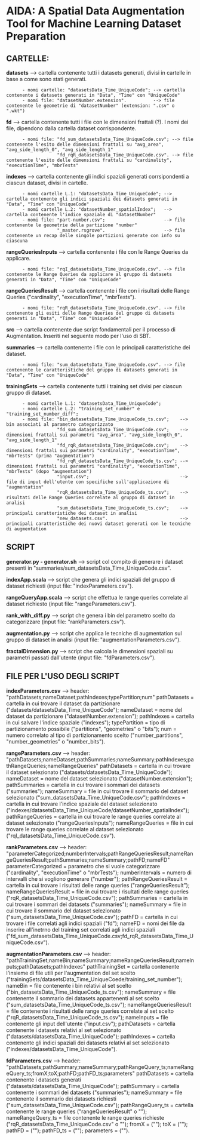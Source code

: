 # AIDA: A Spatial Data Augmentation Tool for Machine Learning Dataset Preparation

## CARTELLE:
**datasets** --> cartella contenente tutti i datasets generati, divisi in cartelle in base a come sono stati generati.

          - nomi cartelle: "datasetsData_Time_UniqueCode"; --> cartella contenente i datasets generati in "Data", "Time" con "UniqueCode"
          - nomi file: "datasetNumber.extension".          --> file contenente le geometrie di "datasetNumber" (extension: ".csv" o ".wkt")

**fd** --> cartella contenente tutti i file con le dimensioni frattali (?). I nomi dei file, dipendono dalla cartella dataset corrispondente.

          - nomi file: "fd_sum_datasetsData_Time_UniqueCode.csv"; --> file contenente l'esito delle dimensioni frattali su "avg_area", "avg_side_length_0", "avg_side_length_1"
                       "fd_rqR_datasetsData_Time_UniqueCode.csv". --> file contenente l'esito delle dimensioni frattali su "cardinality", "executionTime", "mbrTests"

**indexes** --> cartella contenente gli indici spaziali generati corrsipondenti a ciascun dataset, divisi in cartelle.

          - nomi cartelle L.1: "datasetsData_Time_UniqueCode"; --> cartella contenente gli indici spaziali dei datasets generati in "Data", "Time" con "UniqueCode"
          - nomi cartelle L.2: "datasetNumber_spatialIndex";   --> cartella contenente l'indice spaziale di "datasetNumber"
          - nomi file: "part-number.csv";                      --> file contenente le geometrie della partizione "number"
                       "_master.rsgrove".                      --> file contenente un recap delle singole partizioni generate con info su ciascuna

**rangeQueriesInputs** --> cartella contenente i file con le Range Queries da applicare.

          - nomi file: "rqI_datasetsData_Time_UniqueCode.csv". --> file contenente le Range Queries da applicare al gruppo di datasets generati in "Data", "Time" con "UniqueCode"

**rangeQueriesResult** --> cartella contenente i file con i risultati delle Range Queries ("cardinality", "executionTime", "mbrTests").

          - nomi file: "rqR_datasetsData_Time_UniqueCode.csv". --> file contenente gli esiti delle Range Queries del gruppo di datasets generati in "Data", "Time" con "UniqueCode"

**src** --> cartella contenente due script fondamentali per il processo di Augmentation. Inseriti nel seguente modo per l'uso di SBT.

**summaries** --> cartella contenente i file con le principali caratteristiche dei dataset.

          - nomi file: "sum_datasetsData_Time_UniqueCode.csv". --> file contenente le caratteristiche del gruppo di datasets generati in "Data", "Time" con "UniqueCode"

**trainingSets** --> cartella contenente tutti i training set divisi per ciascun gruppo di dataset.

          - nomi cartelle L.1: "datasetsData_Time_UniqueCode";
          - nomi cartelle L.2: "training_set_number" e "training_set_number_diff";
          - nomi file: "bin_datasetsData_Time_UniqueCode_ts.csv";    --> bin associati al parametro categorizzato
                       "fd_sum_datasetsData_Time_UniqueCode.csv";    --> dimensioni frattali sui parametri "avg_area", "avg_side_length_0", "avg_side_length_1"
                       "fd_rqR_datasetsData_Time_UniqueCode.csv";    --> dimensioni frattali sui parametri "cardinality", "executionTime", "mbrTests" (prima "augmentation")
                       "fd_rqR_datasetsData_Time_UniqueCode_ts.csv"; --> dimensioni frattali sui parametri "cardinality", "executionTime", "mbrTests" (dopo "augmentation")
                       "input.csv";                                  --> file di input dell'utente con specifiche sull'applicazione di "augmentation"
                       "rqR_datasetsData_Time_UniqueCode_ts.csv";    --> risultati delle Range Queries correlate al gruppo di dataset in analisi
                       "sum_datasetsData_Time_UniqueCode_ts.csv";    --> principali caratteristiche dei dataset in analisi
                       "new_datasets.csv".                           --> principali caratteristiche dei nuovi dataset generati con le tecniche di augmentation

## SCRIPT
**generator.py - generator.sh** --> script col compito di generare i dataset presenti in "summaries/sum_datasetsData_Time_UniqueCode.csv".

**indexApp.scala** --> script che genera gli indici spaziali del gruppo di dataset richiesti (input file: "indexParameters.csv").

**rangeQueryApp.scala** --> script che effettua le range queries correlate al dataset richiesto (input file: "rangeParameters.csv").

**rank_with_diff.py** --> script che genera i bin del parametro scelto da categorizzare (input file: "rankParameters.csv").

**augmentation.py** --> script che applica le tecniche di augmentation sul gruppo di dataset in analisi (input file: "augmentationParameters.csv").

**fractalDimension.py** --> script che calcola le dimensioni spaziali su parametri passati dall'utente (input file: "fdParameters.csv").

## FILE PER L'USO DEGLI SCRIPT
**indexParameters.csv** --> header: "pathDatasets;nameDataset;pathIndexes;typePartition;num"
                            pathDatasets = cartella in cui trovare il dataset da partizionare ("datasets/datasetsData_Time_UniqueCode");
                            nameDataset = nome del dataset da partizionare ("datasetNumber.extension");
                            pathIndexes = cartella in cui salvare l'indice spaziale ("indexes");
                            typePartition = tipo di partizionamento possibile ("partitions", "geometries" o "bits");
                            num = numero correlato al tipo di partizionamento scelto ("number_partitions", "number_geometries" o "number_bits").

**rangeParameters.csv** --> header: "pathDatasets;nameDataset;pathSummaries;nameSummary;pathIndexes;pathRangeQueries;nameRangeQueries"
                            pathDatasets = cartella in cui trovare il dataset selezionato ("datasets/datasetsData_Time_UniqueCode");
                            nameDataset = nome del dataset selezionato ("datasetNumber.extension");
                            pathSummaries = cartella in cui trovare i sommari dei datasets ("summaries");
                            nameSummary = file in cui trovare il sommario del dataset selezionato ("sum_datasetsData_Time_UniqueCode.csv");
                            pathIndexes = cartella in cui trovare l'indice spaziale del dataset selezionato ("indexes/datasetsData_Time_UniqueCode/datasetNumber_spatialIndex");
                            pathRangeQueries = cartella in cui trovare le range queries correlate al dataset selezionato ("rangeQueriesInputs");
                            nameRangeQueries = file in cui trovare le range queries correlate al dataset selezionato ("rqI_datasetsData_Time_UniqueCode.csv").

**rankParameters.csv** --> header: "parameterCategorized;numberIntervals;pathRangeQueriesResult;nameRangeQueriesResult;pathSummaries;nameSummary;pathFD;nameFD"
                           parameterCategorized = parametro che si vuole categorizzare ("cardinality", "executionTime" o "mbrTests");
                           numberIntervals = numero di intervalli che si vogliono generare ("number");
                           pathRangeQueriesResult = cartella in cui trovare i risultati delle range queries ("rangeQueriesResult");
                           nameRangeQueriesResult = file in cui trovare i risultati delle range queries ("rqR_datasetsData_Time_UniqueCode.csv");
                           pathSummaries = cartella in cui trovare i sommari dei datasets ("summaries");
                           nameSummary = file in cui trovare il sommario del dataset selezionato ("sum_datasetsData_Time_UniqueCode.csv");
                           pathFD = cartella in cui trovare i file correlati agli indici spaziali ("fd");
                           nameFD = nomi dei file da inserire all'inetrno del training set correlati agli indici spaziali ("fd_sum_datasetsData_Time_UniqueCode.csv;fd_rqR_datasetsData_Time_UniqueCode.csv").

**augmentationParameters.csv** --> header: "pathTrainingSet;nameBin;nameSummary;nameRangeQueriesResult;nameInputs;pathDatasets;pathIndexes"
                                   pathTrainingSet = cartella contenente l'insieme di file utili per l'augmentation del set scelto ("trainingSets/datasetsData_Time_UniqueCoede/training_set_number");
                                   nameBin = file contenente i bin relativi al set scelto ("bin_datasetsData_Time_UniqueCode_ts.csv");
                                   nameSummary = file contenente il sommario dei datasets appartenenti al set scelto ("sum_datasetsData_Time_UniqueCode_ts.csv");
                                   nameRangeQueriesResult = file contenente i risultati delle range queries correlate al set scelto ("rqR_datasetsData_Time_UniqueCode_ts.csv");
                                   nameInputs = file contenente gli input dell'utente ("input.csv");
                                   pathDatasets = cartella contenente i datasets relativi al set selezionato ("datasets/datasetsData_Time_UniqueCode");
                                   pathIndexes = cartella contenente gli indici spaziali dei datasets relativi al set selezionato ("indexes/datasetsData_Time_UniqueCode").

**fdParameters.csv** --> header: "pathDatasets;pathSummary;nameSummary;pathRangeQuery_ts;nameRangeQuery_ts;fromX;toX;pathFD;pathFD_ts;parameters"
                         pathDatasets = cartella contenente i datasets generati ("datasets/datasetsData_Time_UniqueCode");
                         pathSummary = cartella contenente i sommari dei datasets ("summaries");
                         nameSummary = file contenente il sommario dei datasets richiesti ("sum_datasetsData_Time_UniqueCode.csv");
                         pathRangeQuery_ts = cartella contenente le range queries ("rangeQueriesResult" o "");
                         nameRangeQuery_ts = file contenente le range queries richieste ("rqR_datasetsData_Time_UniqueCode.csv" o "");
                         fromX =  ("");
                         toX =  ("");
                         pathFD =  ("");
                         pathFD_ts =  ("");
                         parameters =  ("").
